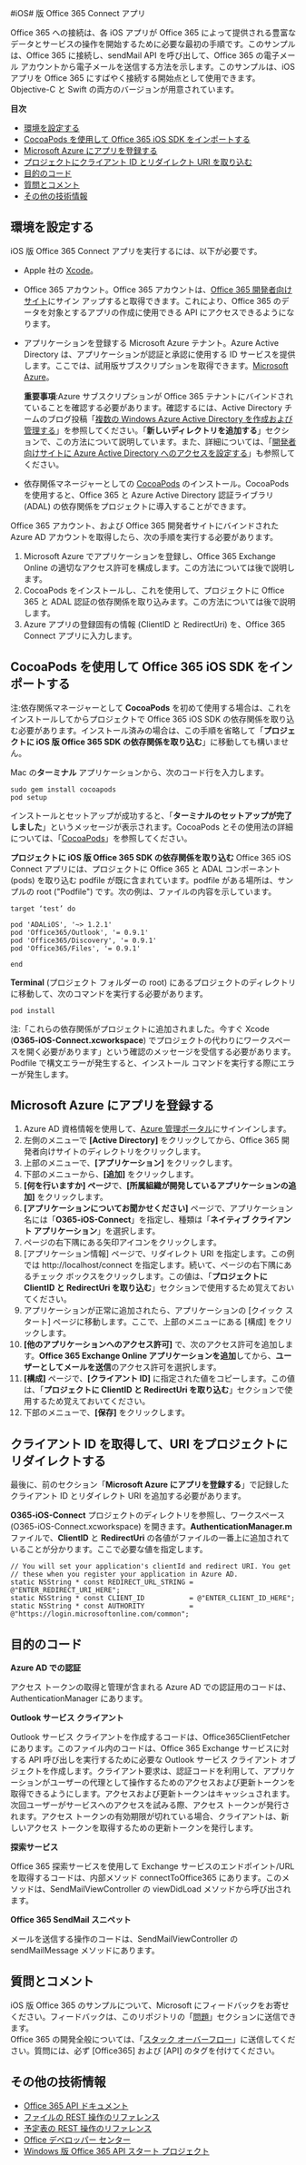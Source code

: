 #iOS# 版 Office 365 Connect アプリ

Office 365 への接続は、各 iOS アプリが Office 365 によって提供される豊富なデータとサービスの操作を開始するために必要な最初の手順です。このサンプルは、Office 365 に接続し、sendMail API を呼び出して、Office 365 の電子メール アカウントから電子メールを送信する方法を示します。このサンプルは、iOS アプリを Office 365 にすばやく接続する開始点として使用できます。Objective-C と Swift の両方のバージョンが用意されています。

**目次**

* [環境を設定する](#set-up-your-environment)
* [CocoaPods を使用して Office 365 iOS SDK をインポートする](#use-cocoapods-to-import-the-o365-ios-sdk)
* [Microsoft Azure にアプリを登録する](#register-your-app-with-microsoft-azure)
* [プロジェクトにクライアント ID とリダイレクト URI を取り込む](#get-the-client-id-and-redirect-uri-into-the-project)
* [目的のコード](#code-of-interest)
* [質問とコメント](#questions-and-comments)
* [その他の技術情報](#additional-resources)


<a name="set-up-your-environment"></a>
## 環境を設定する ##

iOS 版 Office 365 Connect アプリを実行するには、以下が必要です。


* Apple 社の [Xcode](https://developer.apple.com/)。
* Office 365 アカウント。Office 365 アカウントは、[Office 365 開発者向けサイト](http://msdn.microsoft.com/ja-jp/library/office/fp179924.aspx)にサイン アップすると取得できます。これにより、Office 365 のデータを対象とするアプリの作成に使用できる API にアクセスできるようになります。
* アプリケーションを登録する Microsoft Azure テナント。Azure Active Directory は、アプリケーションが認証と承認に使用する ID サービスを提供します。ここでは、試用版サブスクリプションを取得できます。[Microsoft Azure](https://account.windowsazure.com/SignUp)。

  **重要事項**:Azure サブスクリプションが Office 365 テナントにバインドされていることを確認する必要があります。確認するには、Active Directory チームのブログ投稿「[複数の Windows Azure Active Directory を作成および管理する](http://blogs.technet.com/b/ad/archive/2013/11/08/creating-and-managing-multiple-windows-azure-active-directories.aspx)」を参照してください。「**新しいディレクトリを追加する**」セクションで、この方法について説明しています。また、詳細については、「[開発者向けサイトに Azure Active Directory へのアクセスを設定する](http://msdn.microsoft.com/en-us/office/office365/howto/setup-development-environment#bk_CreateAzureSubscription)」も参照してください。


* 依存関係マネージャーとしての [CocoaPods](https://cocoapods.org/) のインストール。CocoaPods を使用すると、Office 365 と Azure Active Directory 認証ライブラリ (ADAL) の依存関係をプロジェクトに導入することができます。

Office 365 アカウント、および Office 365 開発者サイトにバインドされた Azure AD アカウントを取得したら、次の手順を実行する必要があります。

1. Microsoft Azure でアプリケーションを登録し、Office 365 Exchange Online の適切なアクセス許可を構成します。この方法については後で説明します。
2. CocoaPods をインストールし、これを使用して、プロジェクトに Office 365 と ADAL 認証の依存関係を取り込みます。この方法については後で説明します。
3. Azure アプリの登録固有の情報 (ClientID と RedirectUri) を、Office 365 Connect アプリに入力します。

<a name="use-cocoapods-to-import-the-o365-ios-sdk"></a>
## CocoaPods を使用して Office 365 iOS SDK をインポートする
注:依存関係マネージャーとして **CocoaPods** を初めて使用する場合は、これをインストールしてからプロジェクトで Office 365 iOS SDK の依存関係を取り込む必要があります。インストール済みの場合は、この手順を省略して「**プロジェクトに iOS 版 Office 365 SDK の依存関係を取り込む**」に移動しても構いません。

Mac の**ターミナル** アプリケーションから、次のコード行を入力します。

    sudo gem install cocoapods
    pod setup

インストールとセットアップが成功すると、「**ターミナルのセットアップが完了しました**」というメッセージが表示されます。CocoaPods とその使用法の詳細については、「[CocoaPods](https://cocoapods.org/)」を参照してください。


**プロジェクトに iOS 版 Office 365 SDK の依存関係を取り込む**
Office 365 iOS Connect アプリには、プロジェクトに Office 365 と ADAL コンポーネント (pods) を取り込む podfile が既に含まれています。podfile がある場所は、サンプルの root ("Podfile") です。次の例は、ファイルの内容を示しています。

	target ‘test’ do

    pod 'ADALiOS', '~> 1.2.1'
    pod 'Office365/Outlook', '= 0.9.1'
    pod 'Office365/Discovery', '= 0.9.1'
    pod 'Office365/Files', '= 0.9.1'

	end


**Terminal** (プロジェクト フォルダーの root) にあるプロジェクトのディレクトリに移動して、次のコマンドを実行する必要があります。


    pod install

注:「これらの依存関係がプロジェクトに追加されました。今すぐ Xcode (**O365-iOS-Connect.xcworkspace**) でプロジェクトの代わりにワークスペースを開く必要があります」という確認のメッセージを受信する必要があります。Podfile で構文エラーが発生すると、インストール コマンドを実行する際にエラーが発生します。

<a name="register-your-app-with-microsoft-azure"></a>
## Microsoft Azure にアプリを登録する
1.	Azure AD 資格情報を使用して、[Azure 管理ポータル](https://manage.windowsazure.com)にサインインします。
2.	左側のメニューで **[Active Directory]** をクリックしてから、Office 365 開発者向けサイトのディレクトリをクリックします。
3.	上部のメニューで、**[アプリケーション]** をクリックします。
4.	下部のメニューから、**[追加]** をクリックします。
5.	**[何を行いますか] ページ**で、**[所属組織が開発しているアプリケーションの追加]** をクリックします。
6.	**[アプリケーションについてお聞かせください]** ページで、アプリケーション名には「**O365-iOS-Connect**」を指定し、種類は「**ネイティブ クライアント アプリケーション**」を選択します。
7.	ページの右下隅にある矢印アイコンをクリックします。
8.	[アプリケーション情報] ページで、リダイレクト URI を指定します。この例では http://localhost/connect を指定します。続いて、ページの右下隅にあるチェック ボックスをクリックします。この値は、「**プロジェクトに ClientID と RedirectUri を取り込む**」セクションで使用するため覚えておいてください。
9.	アプリケーションが正常に追加されたら、アプリケーションの [クイック スタート] ページに移動します。ここで、上部のメニューにある [構成] をクリックします。
10.	**[他のアプリケーションへのアクセス許可]** で、次のアクセス許可を追加します。**Office 365 Exchange Online アプリケーションを追加**してから、**ユーザーとしてメールを送信**のアクセス許可を選択します。
13.	**[構成]** ページで、**[クライアント ID]** に指定された値をコピーします。この値は、「**プロジェクトに ClientID と RedirectUri を取り込む**」セクションで使用するため覚えておいてください。
14.	下部のメニューで、**[保存]** をクリックします。

<a name="get-the-client-id-and-redirect-uri-into-the-project"></a>
## クライアント ID を取得して、URI をプロジェクトにリダイレクトする

最後に、前のセクション「**Microsoft Azure にアプリを登録する**」で記録したクライアント ID とリダイレクト URI を追加する必要があります。

**O365-iOS-Connect** プロジェクトのディレクトリを参照し、ワークスペース (O365-iOS-Connect.xcworkspace) を開きます。**AuthenticationManager.m** ファイルで、**ClientID** と **RedirectUri** の各値がファイルの一番上に追加されていることが分かります。ここで必要な値を指定します。

    // You will set your application's clientId and redirect URI. You get
    // these when you register your application in Azure AD.
    static NSString * const REDIRECT_URL_STRING = @"ENTER_REDIRECT_URI_HERE";
    static NSString * const CLIENT_ID           = @"ENTER_CLIENT_ID_HERE";
    static NSString * const AUTHORITY           = @"https://login.microsoftonline.com/common";



<a name="code-of-interest"></a>
## 目的のコード

**Azure AD での認証**

アクセス トークンの取得と管理が含まれる Azure AD での認証用のコードは、AuthenticationManager にあります。


**Outlook サービス クライアント**

Outlook サービス クライアントを作成するコードは、Office365ClientFetcher にあります。このファイル内のコードは、Office 365 Exchange サービスに対する API 呼び出しを実行するために必要な Outlook サービス クライアント オブジェクトを作成します。クライアント要求は、認証コードを利用して、アプリケーションがユーザーの代理として操作するためのアクセスおよび更新トークンを取得できるようにします。アクセスおよび更新トークンはキャッシュされます。次回ユーザーがサービスへのアクセスを試みる際、アクセス トークンが発行されます。アクセス トークンの有効期限が切れている場合、クライアントは、新しいアクセス トークンを取得するための更新トークンを発行します。


**探索サービス**

Office 365 探索サービスを使用して Exchange サービスのエンドポイント/URL を取得するコードは、内部メソッド connectToOffice365 にあります。このメソッドは、SendMailViewController の viewDidLoad メソッドから呼び出されます。


**Office 365 SendMail スニペット**

メールを送信する操作のコードは、SendMailViewController の sendMailMessage メソッドにあります。


<a name="questions-and-comments"></a>
## 質問とコメント

iOS 版 Office 365 のサンプルについて、Microsoft にフィードバックをお寄せください。フィードバックは、このリポジトリの「[問題](https://github.com/OfficeDev/O365-iOS-Connect)」セクションに送信できます。<br>Office 365 の開発全般については、「[スタック オーバーフロー](http://stackoverflow.com/questions/tagged/Office365+API)」に送信してください。質問には、必ず [Office365] および [API] のタグを付けてください。

<a name="additional-resources"></a>
## その他の技術情報

* [Office 365 API ドキュメント](http://msdn.microsoft.com/office/office365/howto/platform-development-overview)
* [ファイルの REST 操作のリファレンス](http://msdn.microsoft.com/en-us/office/office365/api/files-rest-operations)
* [予定表の REST 操作のリファレンス](http://msdn.microsoft.com/en-us/office/office365/api/calendar-rest-operations)
* [Office デベロッパー センター](http://dev.office.com/)
* [Windows 版 Office 365 API スタート プロジェクト](https://github.com/OfficeDev/Office-365-APIs-Starter-Project-for-Windows)
